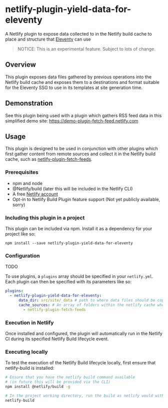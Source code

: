 # netlify-plugin-yield-data-for-eleventy

A Netlify plugin to expose data collected to in the Netlify build cache to place and structure that [Eleventy](https://11ty.io) can use

> NOTICE: This is an experimental feature. Subject to lots of change.

## Overview

This plugin exposes data files gathered by previous operations into the Netlify build cache and exposes them to a destinations and format suitable for the Eleventy SSG to use in its templates at site generation time.

## Demonstration

See this plugin being used with a plugin which gathers RSS feed data in this simplified demo site: https://demo-plugin-fetch-feed.netlify.com


## Usage

This plugin is designed to be used in conjunction with other plugins which first gather content from remote sources and collect it in the Netlify build cache, such as [netlify-plugin-fetch-feeds](https://github.com/philhawksworth/netlify-plugin-fetch-feeds).



### Prerequisites

- npm and node
- @Netlify/build (later this will be included in the Netlify CLI)
- A free [Netlify account](https://netlify.com)
- Opt-in to Netlify Build Plugin feature support (Not yet publicly available, sorry)


### Including this plugin in a project

This plugin can be included via npm. Install it as a dependency for your project like so:

```
npm install --save netlify-plugin-yield-data-for-eleventy
```

### Configuration

TODO

To use plugins, a `plugins` array should be specified in your `netlify.yml`. Each plugin can then be specified with its parameters like so:

```yaml
plugins:
  - netlify-plugin-yield-data-for-eleventy:
      data_dir: src/site/_data # path to where data files should be copied
      cache_sources: # An array of folders within the netlify cache where data should be sourced
        - netlify-plugin-fetch-feeds
```

### Execution in Netlify

Once installed and configured, the plugin will automatically run in the Netlify CI during its specified Netlify Build lifecycle event.

### Executing locally

To test the execution of the Netlify Build lifecycle locally, first ensure that netlify-build is installed:

```bash
# Ensure that you have the netlify build command available
# (in future this will be provided via the CLI)
npm install @netlify/build -g

# In the project working directory, run the build as netlify would with the build bot
netlify-build
```
